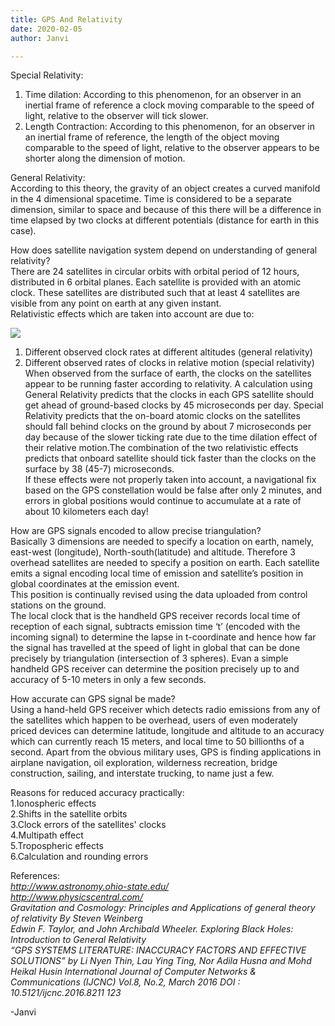 ```yaml
---
title: GPS And Relativity
date: 2020-02-05
author: Janvi

---
```

Special Relativity:

1. Time dilation: According to this phenomenon, for an observer in an inertial frame of reference a clock moving comparable to the speed of light, relative to the observer will tick slower.
2. Length Contraction: According to this phenomenon, for an observer in an inertial frame of reference, the length of the object moving comparable to the speed of light, relative to the observer appears to be shorter along the dimension of motion.

General Relativity:  
According to this theory, the gravity of an object creates a curved manifold in the 4 dimensional spacetime. Time is considered to be a separate dimension, similar to space and because of this there will be a difference in time elapsed by two clocks at different potentials (distance for earth in this case).

How does satellite navigation system depend on understanding of general relativity?  
There are 24 satellites in circular orbits with orbital period of 12 hours, distributed in 6 orbital planes. Each satellite is provided with an atomic clock. These satellites are distributed such that at least 4 satellites are visible from any point on earth at any given instant.  
Relativistic effects which are taken into account are due to:

![](/images/IMG-20200205-WA0007-1.jpg)

1. Different observed clock rates at different altitudes (general relativity)
2. Different observed rates of clocks in relative motion (special relativity)  
   When observed from the surface of earth, the clocks on the satellites appear to be running faster according to relativity. A calculation using General Relativity predicts that the clocks in each GPS satellite should get ahead of ground-based clocks by 45 microseconds per day. Special Relativity predicts that the on-board atomic clocks on the satellites should fall behind clocks on the ground by about 7 microseconds per day because of the slower ticking rate due to the time dilation effect of their relative motion.The combination of the two relativistic effects predicts that onboard satellite should tick faster than the clocks on the surface by 38 (45-7) microseconds.  
   If these effects were not properly taken into account, a navigational fix based on the GPS constellation would be false after only 2 minutes, and errors in global positions would continue to accumulate at a rate of about 10 kilometers each day!

How are GPS signals encoded to allow precise triangulation?  
Basically 3 dimensions are needed to specify a location on earth, namely, east-west (longitude), North-south(latitude) and altitude. Therefore 3 overhead satellites are needed to specify a position on earth. Each satellite emits a signal encoding local time of emission and satellite’s position in global coordinates at the emission event.  
This position is continually revised using the data uploaded from control stations on the ground.  
The local clock that is the handheld GPS receiver records local time of reception of each signal, subtracts emission time ‘t’ (encoded with the incoming signal) to determine the lapse in t-coordinate and hence how far the signal has travelled at the speed of light in global that can be done precisely by triangulation (intersection of 3 spheres). Evan a simple handheld GPS receiver can determine the position precisely up to and accuracy of 5-10 meters in only a few seconds.

How accurate can GPS signal be made?  
Using a hand-held GPS receiver which detects radio emissions from any of the satellites which happen to be overhead, users of even moderately priced devices can determine latitude, longitude and altitude to an accuracy which can currently reach 15 meters, and local time to 50 billionths of a second. Apart from the obvious military uses, GPS is finding applications in airplane navigation, oil exploration, wilderness recreation, bridge construction, sailing, and interstate trucking, to name just a few.

Reasons for reduced accuracy practically:  
1\.Ionospheric effects  
2\.Shifts in the satellite orbits  
3\.Clock errors of the satellites' clocks  
4\.Multipath effect  
5\.Tropospheric effects  
6\.Calculation and rounding errors

References:  
_http://www.astronomy.ohio-state.edu/  
http://www.physicscentral.com/  
Gravitation and Cosmology: Principles and Applications of general theory of relativity By Steven Weinberg  
Edwin F. Taylor, and John Archibald Wheeler. Exploring Black Holes: Introduction to General Relativity  
“GPS SYSTEMS LITERATURE: INACCURACY FACTORS AND EFFECTIVE SOLUTIONS” by Li Nyen Thin, Lau Ying Ting, Nor Adila Husna and Mohd Heikal Husin International Journal of Computer Networks & Communications (IJCNC) Vol.8, No.2, March 2016 DOI : 10.5121/ijcnc.2016.8211 123_

\-Janvi